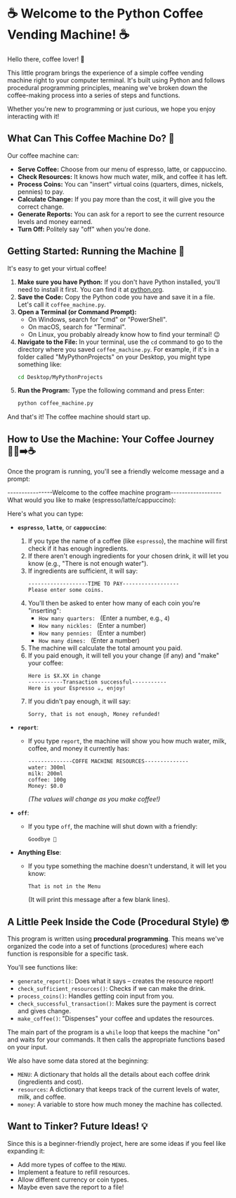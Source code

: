 
# ☕ Welcome to the Python Coffee Vending Machine! ☕

Hello there, coffee lover! 👋

This little program brings the experience of a simple coffee vending machine right to your computer terminal. It's built using Python and follows procedural programming principles, meaning we've broken down the coffee-making process into a series of steps and functions.

Whether you're new to programming or just curious, we hope you enjoy interacting with it!

## What Can This Coffee Machine Do? 🧐

Our coffee machine can:

* **Serve Coffee:** Choose from our menu of espresso, latte, or cappuccino.
* **Check Resources:** It knows how much water, milk, and coffee it has left.
* **Process Coins:** You can "insert" virtual coins (quarters, dimes, nickels, pennies) to pay.
* **Calculate Change:** If you pay more than the cost, it will give you the correct change.
* **Generate Reports:** You can ask for a report to see the current resource levels and money earned.
* **Turn Off:** Politely say "off" when you're done.

## Getting Started: Running the Machine 🚀

It's easy to get your virtual coffee!

1.  **Make sure you have Python:** If you don't have Python installed, you'll need to install it first. You can find it at [python.org](https://www.python.org/downloads/).
2.  **Save the Code:** Copy the Python code you have and save it in a file. Let's call it `coffee_machine.py`.
3.  **Open a Terminal (or Command Prompt):**
    * On Windows, search for "cmd" or "PowerShell".
    * On macOS, search for "Terminal".
    * On Linux, you probably already know how to find your terminal! 😉
4.  **Navigate to the File:** In your terminal, use the `cd` command to go to the directory where you saved `coffee_machine.py`. For example, if it's in a folder called "MyPythonProjects" on your Desktop, you might type something like:
    ```bash
    cd Desktop/MyPythonProjects
    ```
5.  **Run the Program:** Type the following command and press Enter:
    ```bash
    python coffee_machine.py
    ```

And that's it! The coffee machine should start up.

## How to Use the Machine: Your Coffee Journey 🚶‍♀️➡️☕

Once the program is running, you'll see a friendly welcome message and a prompt:


----------------Welcome to the coffee machine program------------------
What would you like to make (espresso/latte/cappuccino):

Here's what you can type:

* **`espresso`**, **`latte`**, or **`cappuccino`**:
    1.  If you type the name of a coffee (like `espresso`), the machine will first check if it has enough ingredients.
    2.  If there aren't enough ingredients for your chosen drink, it will let you know (e.g., "There is not enough water").
    3.  If ingredients are sufficient, it will say:
        ```
        -------------------TIME TO PAY------------------
        Please enter some coins.
        ```
    4.  You'll then be asked to enter how many of each coin you're "inserting":
        * `How many quarters: ` (Enter a number, e.g., `4`)
        * `How many nickles: ` (Enter a number)
        * `How many pennies: ` (Enter a number)
        * `How many dimes: ` (Enter a number)
    5.  The machine will calculate the total amount you paid.
    6.  If you paid enough, it will tell you your change (if any) and "make" your coffee:
        ```
        Here is $X.XX in change
        -----------Transaction successful-----------
        Here is your Espresso ☕, enjoy!
        ```
    7.  If you didn't pay enough, it will say:
        ```
        Sorry, that is not enough, Money refunded!
        ```

* **`report`**:
    * If you type `report`, the machine will show you how much water, milk, coffee, and money it currently has:
        ```
        --------------COFFE MACHINE RESOURCES--------------
        water: 300ml
        milk: 200ml
        coffee: 100g
        Money: $0.0
        ```
        *(The values will change as you make coffee!)*

* **`off`**:
    * If you type `off`, the machine will shut down with a friendly:
        ```
        Goodbye 🙂
        ```

* **Anything Else**:
    * If you type something the machine doesn't understand, it will let you know:
        ```
        That is not in the Menu
        ```
        (It will print this message after a few blank lines).

## A Little Peek Inside the Code (Procedural Style) 🤓

This program is written using **procedural programming**. This means we've organized the code into a set of functions (procedures) where each function is responsible for a specific task.

You'll see functions like:

* `generate_report()`: Does what it says – creates the resource report!
* `check_sufficient_resources()`: Checks if we can make the drink.
* `process_coins()`: Handles getting coin input from you.
* `check_successful_transaction()`: Makes sure the payment is correct and gives change.
* `make_coffee()`: "Dispenses" your coffee and updates the resources.

The main part of the program is a `while` loop that keeps the machine "on" and waits for your commands. It then calls the appropriate functions based on your input.

We also have some data stored at the beginning:
* `MENU`: A dictionary that holds all the details about each coffee drink (ingredients and cost).
* `resources`: A dictionary that keeps track of the current levels of water, milk, and coffee.
* `money`: A variable to store how much money the machine has collected.

## Want to Tinker? Future Ideas! 💡

Since this is a beginner-friendly project, here are some ideas if you feel like expanding it:

* Add more types of coffee to the `MENU`.
* Implement a feature to refill resources.
* Allow different currency or coin types.
* Maybe even save the report to a file!


